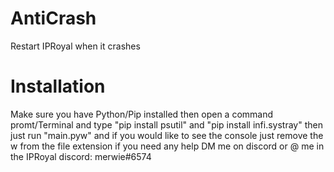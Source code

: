 # AntiCrash
 Restart IPRoyal when it crashes

# Installation
 Make sure you have Python/Pip installed 
 then open a command promt/Terminal and type "pip install psutil" and "pip install infi.systray"
 then just run "main.pyw" and if you would like to see the console just remove the w from the file extension
 if you need any help DM me on discord or @ me in the IPRoyal discord: merwie#6574
